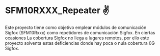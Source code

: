 # SFM10RXXX_Repeater ✌️
Este proyecto tiene como objetivo emplear módulos de comunicación Sigfox (SFM10Rxxx) como repetidores de comunicación Sigfox. En ciertas ocasiones La cobertura Sigfox no llega a lugares remotos, por ello este proyecto solventa estas deficiencias donde hay poca o nula cobertura 0G Sigfox.
